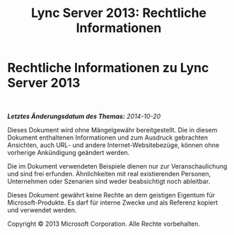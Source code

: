 ﻿---
title: 'Lync Server 2013: Rechtliche Informationen'
TOCTitle: Rechtliche Informationen
ms:assetid: 035d9ad5-7526-44f7-a543-5f65cc66ec6f
ms:mtpsurl: https://technet.microsoft.com/de-de/library/Gg398086(v=OCS.15)
ms:contentKeyID: 49293011
ms.date: 05/19/2016
mtps_version: v=OCS.15
ms.translationtype: HT
---

# Rechtliche Informationen zu Lync Server 2013

 

_**Letztes Änderungsdatum des Themas:** 2014-10-20_


Dieses Dokument wird ohne Mängelgewähr bereitgestellt. Die in diesem Dokument enthaltenen Informationen und zum Ausdruck gebrachten Ansichten, auch URL- und andere Internet-Websitebezüge, können ohne vorherige Ankündigung geändert werden.

Die im Dokument verwendeten Beispiele dienen nur zur Veranschaulichung und sind frei erfunden. Ähnlichkeiten mit real existierenden Personen, Unternehmen oder Szenarien sind weder beabsichtigt noch ableitbar.

Dieses Dokument gewährt keine Rechte an dem geistigen Eigentum für Microsoft-Produkte. Es darf für interne Zwecke und als Referenz kopiert und verwendet werden.

Copyright © 2013 Microsoft Corporation. Alle Rechte vorbehalten.

